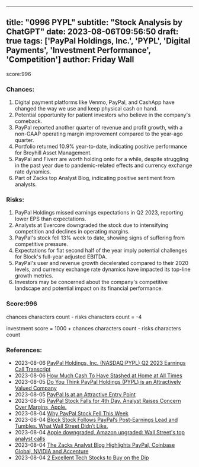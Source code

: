 
---
title: "0996 PYPL"
subtitle: "Stock Analysis by ChatGPT"
date: 2023-08-06T09:56:50
draft: true
tags: ['PayPal Holdings, Inc.', 'PYPL', 'Digital Payments', 'Investment Performance', 'Competition']
author: Friday Wall
---

score:996
### Chances:
1. Digital payment platforms like Venmo, PayPal, and CashApp have changed the way we use and keep physical cash on hand.
2. Potential opportunity for patient investors who believe in the company's comeback.
3. PayPal reported another quarter of revenue and profit growth, with a non-GAAP operating margin improvement compared to the year-ago quarter.
4. Portfolio returned 10.9% year-to-date, indicating positive performance for Broyhill Asset Management.
5. PayPal and Fiverr are worth holding onto for a while, despite struggling in the past year due to pandemic-related effects and currency exchange rate dynamics.
6. Part of Zacks top Analyst Blog, indicating positive sentiment from analysts.
### Risks:
1. PayPal Holdings missed earnings expectations in Q2 2023, reporting lower EPS than expectations.
2. Analysts at Evercore downgraded the stock due to intensifying competition and declines in operating margins.
3. PayPal's stock fell 13% week to date, showing signs of suffering from competitive pressure.
4. Expectations for flat second half of the year imply potential challenges for Block's full-year adjusted EBITDA.
5. PayPal's user and revenue growth decelerated compared to their 2020 levels, and currency exchange rate dynamics have impacted its top-line growth metrics.
6. Investors may be concerned about the company's competitive landscape and potential impact on its financial performance.
### Score:996
chances characters count - risks characters count = -4

investment score = 1000 + chances characters count - risks characters count
### References:
- 2023-08-06 [PayPal Holdings, Inc. (NASDAQ:PYPL) Q2 2023 Earnings Call Transcript](https://finance.yahoo.com/news/paypal-holdings-inc-nasdaq-pypl-174112096.html?.tsrc=rss)
- 2023-08-06 [How Much Cash To Have Stashed at Home at All Times](https://finance.yahoo.com/news/much-cash-keep-home-times-180337690.html?.tsrc=rss)
- 2023-08-05 [Do You Think PayPal Holdings (PYPL) is an Attractively Valued Company](https://finance.yahoo.com/news/think-paypal-holdings-pypl-attractively-152215901.html?.tsrc=rss)
- 2023-08-05 [PayPal Is at an Attractive Entry Point](https://finance.yahoo.com/news/paypal-attractive-entry-point-210752215.html?.tsrc=rss)
- 2023-08-05 [PayPal Stock Falls for 4th Day. Analyst Raises Concern Over Margins, Apple.](https://finance.yahoo.com/m/6c47fd3a-d4a6-39f8-8982-8d4a9a75c64a/paypal-stock-falls-for-4th.html?.tsrc=rss)
- 2023-08-04 [Why PayPal Stock Fell This Week](https://finance.yahoo.com/m/5dd5d7c4-393a-3234-bfc5-105b3df1d500/why-paypal-stock-fell-this.html?.tsrc=rss)
- 2023-08-04 [Block Stock Follows PayPal’s Post-Earnings Lead and Tumbles. What Wall Street Didn’t Like.](https://finance.yahoo.com/m/33ab6a15-5df4-362f-a0fd-f4404efda4de/block-stock-follows-paypal%E2%80%99s.html?.tsrc=rss)
- 2023-08-04 [Apple downgraded, Amazon upgraded: Wall Street's top analyst calls](https://finance.yahoo.com/news/apple-downgraded-amazon-upgraded-wall-133832046.html?.tsrc=rss)
- 2023-08-04 [The Zacks Analyst Blog Highlights PayPal, Coinbase Global, NVIDIA and Accenture](https://finance.yahoo.com/news/zacks-analyst-blog-highlights-paypal-121200575.html?.tsrc=rss)
- 2023-08-04 [2 Excellent Tech Stocks to Buy on the Dip](https://finance.yahoo.com/m/0c36f234-4774-35d0-b4de-714998ee2661/2-excellent-tech-stocks-to.html?.tsrc=rss)


                